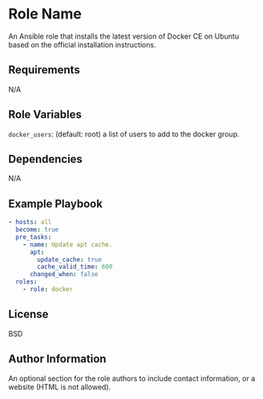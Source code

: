Role Name
=========

An Ansible role that installs the latest version of Docker CE on Ubuntu based on the official installation instructions.

Requirements
------------

N/A

Role Variables
--------------

`docker_users`: (default: root) a list of users to add to the docker group.

Dependencies
------------

N/A

Example Playbook
----------------

```yaml
- hosts: all
  become: true
  pre_tasks:
    - name: Update apt cache.
      apt:
        update_cache: true
        cache_valid_time: 600
      changed_when: false
  roles:
    - role: docker
```

License
-------

BSD

Author Information
------------------

An optional section for the role authors to include contact information, or a website (HTML is not allowed).
